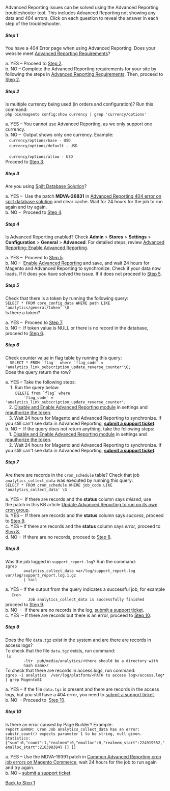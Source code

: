 Advanced Reporting issues can be solved using the Advanced Reporting troubleshooter tool. This includes Advanced Reporting not showing any data and 404 errors. Click on each question to reveal the answer in each step of the troubleshooter.&nbsp;

<!---------This opens the main level that holds everything.--------------->

<div class="zd-accordion">
<!---------This is one whole accordion panel.--------------->
<div class="zd-accordion-panel" id="zd-accordion-1">
<h5>Step 1</h5>
<div class="zd-accordion-section">You have a 404 Error page when using Advanced Reporting. Does your website meet <a href="https://docs.magento.com/user-guide/reports/advanced-reporting.html#requirements" rel="noopener" style="background-color: #ffffff; font-family: -apple-system, BlinkMacSystemFont, 'Segoe UI', Helvetica, Arial, sans-serif;" target="_blank">Advanced Reporting Requirements</a>?</div>
<p class="zd-accordion-text">a. YES – Proceed to <a class="accordion-anchor" href="#zd-accordion-2">Step 2</a>.<br/> b. NO – Complete the Advanced Reporting requirements for your site by following the steps in <a href="https://docs.magento.com/user-guide/reports/advanced-reporting.html#requirements" rel="noopener" target="_blank">Advanced Reporting Requirements</a>. Then, proceed to <a class="accordion-anchor" href="#zd-accordion-2">Step 2</a>.</p>
</div>
<!---------This opens the main level that holds everything.--------------->
<div class="zd-accordion">
<!---------This is one whole accordion panel.--------------->
<div class="zd-accordion-panel" id="zd-accordion-2">
<h5>Step 2</h5>
<div class="zd-accordion-section">Is&nbsp;multiple currency being used (in orders and configuration)? Run this command:<br/> <code>php bin/magento config:show currency | grep 'currency/options'</code>
</div>
<p class="zd-accordion-text">a. YES – You cannot use Advanced Reporting, as we only support one currency.&nbsp;<br/> b. NO –&nbsp; Output shows only one currency. Example:<br/> &nbsp;&nbsp;&nbsp;<code>currency/options/base - USD</code><br/> &nbsp;&nbsp;&nbsp;<code>currency/options/default - USD
</code><br/> &nbsp;&nbsp;&nbsp;<code>currency/options/allow - USD</code><br/> Proceed to <a class="accordion-anchor" href="#zd-accordion-3">Step 3</a>.</p>
</div>
<!---------This opens the main level that holds everything.--------------->
<div class="zd-accordion">
<!---------This is one whole accordion panel.--------------->
<div class="zd-accordion-panel" id="zd-accordion-3">
<h5>Step 3</h5>
<div class="zd-accordion-section">Are you using <a href="https://devdocs.magento.com/guides/v2.3/config-guide/multi-master/multi-master.html" rel="noopener" target="_blank">Spilt Database Solution</a>?</div>
<p class="zd-accordion-text">a. YES –&nbsp; Use the patch <strong>MDVA-26831</strong> in&nbsp;<a href="https://support.magento.com/hc/en-us/articles/360044725072-Advanced-Reporting-404-error-on-split-database-solution" rel="noopener" target="_blank">Advanced Reporting 404 error on split database solution</a>&nbsp;and clear cache. Wait for 24 hours for the job to run again and try again.<br/> b. NO –&nbsp;&nbsp;Proceed to <a class="accordion-anchor" href="#zd-accordion-4">Step 4</a>.</p>
</div>
<span class="wysiwyg-color-yellow90"><!---------This is one whole accordion panel.---------------></span>
<div class="zd-accordion-panel" id="zd-accordion-4">
<h5>Step 4</h5>
<div class="zd-accordion-section">Is Advanced Reporting enabled?&nbsp;Check <strong>Admin</strong> &gt; <strong>Stores</strong> &gt; <strong>Settings</strong> &gt; <strong>Configuration</strong> &gt; <strong>General</strong> &gt; <strong>Advanced</strong>. For detailed steps, review&nbsp;<a href="https://docs.magento.com/user-guide/reports/advanced-reporting.html#step-1-enable-advanced-reporting" rel="noopener" target="_blank">Advanced Reporting: Enable Advanced Reporting</a>.&nbsp;</div>
<p class="zd-accordion-text">a. YES&nbsp;–&nbsp; Proceed to&nbsp;<a class="accordion-anchor" href="#zd-accordion-5">Step 5</a>.<br/> b. NO&nbsp;–&nbsp; <a href="https://docs.magento.com/user-guide/reports/advanced-reporting.html#step-1-enable-advanced-reporting" rel="noopener" target="_blank">Enable Advanced Reporting</a> and save, and wait 24 hours for Magento and Advanced Reporting to synchronize. Check if your data now loads. If it does you have solved the issue. If it does not proceed to&nbsp;<a class="accordion-anchor" href="#zd-accordion-5">Step 5</a>.</p>
</div>
<p><!---------This is one whole accordion panel.---------------></p>
<div class="zd-accordion-panel" id="zd-accordion-5">
<h5>Step 5</h5>
<div class="zd-accordion-section">Check that there is a token by running the following query:&nbsp;<br/> <code>SELECT * FROM core_config_data WHERE path LIKE 'analytics/general/token' \G<br/></code>Is there a token?</div>
<p class="zd-accordion-text">a. YES&nbsp;–&nbsp; Proceed to <a class="accordion-anchor" href="#zd-accordion-7">Step 7</a>.&nbsp;<br/> b. NO&nbsp;–&nbsp; If token value is NULL or there is no record in the database, proceed to&nbsp;<a class="accordion-anchor" href="#zd-accordion-6">Step 6</a>.</p>
</div>
<p><!---------This is one whole accordion panel.---------------></p>
<div class="zd-accordion-panel" id="zd-accordion-6">
<h5>Step 6</h5>
<div class="zd-accordion-section">Check counter value in flag table by running this query:<br/> <code>  SELECT * FROM `flag` &nbsp;where `flag_code` = 'analytics_link_subscription_update_reverse_counter'\G;</code><br/> Does the query return the row?</div>
<p class="zd-accordion-text">a. YES&nbsp;– Take the following steps:<br/> &nbsp; &nbsp; 1. Run the query below:<br/> &nbsp;&nbsp;&nbsp;&nbsp; &nbsp;&nbsp;&nbsp;<code>DELETE from `flag` where
        `flag_code` =&nbsp; 'analytics_link_subscription_update_reverse_counter';</code><br/> &nbsp; &nbsp;2. <a href="https://docs.magento.com/user-guide/reports/advanced-reporting.html#step-1-enable-advanced-reporting" rel="noopener" target="_blank">Disable and Enable Advanced Reporting module</a> in settings and <a href="https://docs.magento.com/user-guide/reports/advanced-reporting.html#verify-that-the-integration-is-active" rel="noopener" target="_blank">reauthorize the token</a>.<br/> &nbsp; &nbsp;3. Wait 24 hours for Magento and Advanced Reporting to synchronize. If you still can't see data in Advanced Reporting,&nbsp;<a href="https://support.magento.com/hc/en-us/articles/360019088251" rel="noopener" style="font-weight: bold;" target="_blank">submit a support ticket</a>.&nbsp;<br/> b. NO –&nbsp; If the query does not return anything, take the following steps:<br/> &nbsp; &nbsp;1. <a href="https://docs.magento.com/user-guide/reports/advanced-reporting.html#step-1-enable-advanced-reporting" rel="noopener" target="_blank">Disable and Enable Advanced Reporting module</a> in settings and <a href="https://docs.magento.com/user-guide/reports/advanced-reporting.html#verify-that-the-integration-is-active" rel="noopener" target="_blank">reauthorize the token</a>.<br/> &nbsp; &nbsp;2. Wait 24 hours for Magento and Advanced Reporting to synchronize. If you still can't see data in Advanced Reporting,&nbsp;<a href="https://support.magento.com/hc/en-us/articles/360019088251" rel="noopener" style="font-weight: bold;" target="_blank">submit a support ticket</a>.&nbsp;</p>
</div>
<p><!---------This is one whole accordion panel.---------------></p>
<div class="zd-accordion-panel" id="zd-accordion-7">
<h5>Step 7</h5>
<div class="zd-accordion-section">Are there are records in the&nbsp;<code>cron_schedule</code> table? Check that job <code>analytics_collect_data</code> was executed by running this query:<br/> <code>SELECT * FROM cron_schedule WHERE job_code LIKE 'analytics_collect_data' \G</code>
</div>
<p class="zd-accordion-text">a. YES –&nbsp; If there are records and the <strong>status</strong> column says&nbsp;<em>missed</em>, use the&nbsp;patch in this KB article&nbsp;<a href="https://support.magento.com/hc/en-us/articles/360037681092" rel="noopener" target="_blank">Update Advanced Reporting to run on its own cron group</a>.&nbsp;<br/> b. YES&nbsp;–&nbsp; If there are records and the <strong>status</strong> column says <em>success</em>,&nbsp;proceed to <a class="accordion-anchor" href="#zd-accordion-9">Step 9</a>.&nbsp;<br/> c. YES&nbsp;– If there are records and the <strong>status</strong> column says <em>error</em>, proceed to <a class="accordion-anchor" href="#zd-accordion-8">Step 8.</a><br/> d. NO&nbsp;–&nbsp; If there are no records, proceed to <a class="accordion-anchor" href="#zd-accordion-8">Step 8</a>.&nbsp;</p>
</div>
<div class="zd-accordion-panel" id="zd-accordion-8">
<h5>Step 8</h5>
<div class="zd-accordion-section">Was the job logged in <code>support_report.log</code>? Run the command:&nbsp;<br/> <code>zgrep
        analytics_collect_data var/log/support_report.log var/log/support_report.log.1.gz
        | tail</code>
</div>
<p class="zd-accordion-text">a. YES – If the output from the query indicates a successful job, for example<br/> &nbsp; &nbsp; &nbsp;<code>Cron
          Job analytics_collect_data is successfully finished</code><br/> proceed to <a class="accordion-anchor" href="#zd-accordion-9">Step 9</a>.&nbsp;<br/> b. NO&nbsp; –&nbsp; If there are no records in the log, <a href="https://support.magento.com/hc/en-us/articles/360019088251" rel="noopener" target="_blank">submit a support ticket</a>.<br/> c. YES&nbsp; – If there are records but there is an error,&nbsp;proceed to <a class="accordion-anchor" href="#zd-accordion-10">Step 10</a>.&nbsp;</p>
</div>
<div class="zd-accordion-panel" id="zd-accordion-9">
<h5>Step 9</h5>
<div class="zd-accordion-section">Does the file <code>data.tgz</code> exist in the system and are there are records in access logs?<br/> To check that the file <code>data.tgz</code> exists, run command:<br/> &nbsp;<code>ls
        -ltr&nbsp; pub/media/analytics/&lt;there should be a directory with
        hash name&gt;/</code><br/> To check that there are records in access.logs, run command:<br/> <code>zgrep -i analytics  /var/log/platform/&lt;PATH to access log&gt;/access.log* | grep MagentoBI</code>
</div>
<p class="zd-accordion-text">a. YES – If the file <code>data.tgz</code>&nbsp;is present and there are records in the access logs, but you still have a 404 error, you need to&nbsp;<a href="https://support.magento.com/hc/en-us/articles/360019088251" rel="noopener" target="_blank">submit a support ticket</a>.<br/> b. NO&nbsp; – Proceed to &nbsp;<a class="accordion-anchor" href="#zd-accordion-10">Step 10</a>.&nbsp;</p>
</div>
<div class="zd-accordion-panel" id="zd-accordion-10">
<h5>Step 10</h5>
<div class="zd-accordion-section">Is there an error caused by Page Builder? Example:<br/> <code>report.ERROR: Cron Job analytics_collect_data has an error: substr_count() expects parameter 1 to be string, null given. Statistics: {"sum":0,"count":1,"realmem":0,"emalloc":0,"realmem_start":224919552,"emalloc_start":216398384} [] []</code>
</div>
<p class="zd-accordion-text">a. YES – Use the MDVA-19391 patch in <a href="https://support.magento.com/hc/en-us/articles/360044350992" rel="noopener" target="_blank">Common Advanced Reporting cron job errors on Magento Commerce</a>, wait 24 hours for the job to run again and try again.&nbsp;<br/> b. NO&nbsp;–&nbsp;<a href="https://support.magento.com/hc/en-us/articles/360019088251" rel="noopener" target="_blank">submit a support ticket</a>.</p>
</div>
<p><a class="accordion-back-to-step-1" href="#zd-accordion-1">Back to Step 1</a></p>
</div>
</div>
</div>